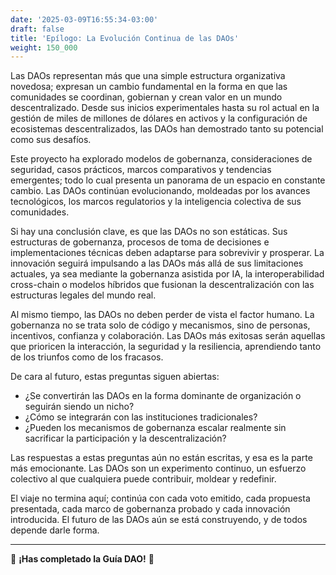 ```yaml
---
date: '2025-03-09T16:55:34-03:00'
draft: false
title: 'Epílogo: La Evolución Continua de las DAOs'
weight: 150_000
---
```


Las DAOs representan más que una simple estructura organizativa novedosa; expresan un cambio fundamental en la forma en que las comunidades se coordinan, gobiernan y crean valor en un mundo descentralizado. Desde sus inicios experimentales hasta su rol actual en la gestión de miles de millones de dólares en activos y la configuración de ecosistemas descentralizados, las DAOs han demostrado tanto su potencial como sus desafíos.

Este proyecto ha explorado modelos de gobernanza, consideraciones de seguridad, casos prácticos, marcos comparativos y tendencias emergentes; todo lo cual presenta un panorama de un espacio en constante cambio. Las DAOs continúan evolucionando, moldeadas por los avances tecnológicos, los marcos regulatorios y la inteligencia colectiva de sus comunidades.

Si hay una conclusión clave, es que las DAOs no son estáticas. Sus estructuras de gobernanza, procesos de toma de decisiones e implementaciones técnicas deben adaptarse para sobrevivir y prosperar. La innovación seguirá impulsando a las DAOs más allá de sus limitaciones actuales, ya sea mediante la gobernanza asistida por IA, la interoperabilidad cross-chain o modelos híbridos que fusionan la descentralización con las estructuras legales del mundo real.

Al mismo tiempo, las DAOs no deben perder de vista el factor humano. La gobernanza no se trata solo de código y mecanismos, sino de personas, incentivos, confianza y colaboración. Las DAOs más exitosas serán aquellas que prioricen la interacción, la seguridad y la resiliencia, aprendiendo tanto de los triunfos como de los fracasos.

De cara al futuro, estas preguntas siguen abiertas:
- ¿Se convertirán las DAOs en la forma dominante de organización o seguirán siendo un nicho?
- ¿Cómo se integrarán con las instituciones tradicionales?
- ¿Pueden los mecanismos de gobernanza escalar realmente sin sacrificar la participación y la descentralización?

Las respuestas a estas preguntas aún no están escritas, y esa es la parte más emocionante. Las DAOs son un experimento continuo, un esfuerzo colectivo al que cualquiera puede contribuir, moldear y redefinir.

El viaje no termina aquí; continúa con cada voto emitido, cada propuesta presentada, cada marco de gobernanza probado y cada innovación introducida. El futuro de las DAOs aún se está construyendo, y de todos depende darle forma.

---

🔖 **¡Has completado la Guía DAO!** 🔖
